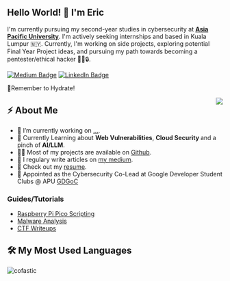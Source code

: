 <h2>Hello World! 👋 I'm Eric </h2> <!-- TODO: Build & Launch Portfolio Website !-->
<p>I'm currently pursuing my second-year studies in cybersecurity at <strong><a href="https://www.apu.edu.my">Asia Pacific University</a></strong>. I'm actively seeking internships and based in Kuala Lumpur 🇲🇾. Currently, I'm working on side projects, exploring potential Final Year Project ideas, and pursuing my path towards becoming a pentester/ethical hacker 🕵️‍♂️🔒.</p>

<p> <a href="https://medium.com/@erichdryn"><img src="https://img.shields.io/badge/-@erichdryn-14c767?style=flat-amp;labelColor=14c767&amp;logo=medium&logoColor=white;link=https://medium.com/@erichdryn" alt="Medium Badge"></a> <a href="https://www.linkedin.com/in/erichendryani/"><img src="https://img.shields.io/badge/-@erichdryn-0077B5?style=flat-square&amp;labelColor=0077B5&amp;logo=linkedin&amp;link=https://www.linkedin.com/in/erichendryani/" alt="LinkedIn Badge"></a> 

<p> 🚰Remember to Hydrate! </p>

<img align="right" src="https://media4.giphy.com/media/v1.Y2lkPTc5MGI3NjExbTczNzdjdTF4M3dlOHEwc3hnNW1qYm1rdXl6YXJhOXptZGQ3aDA2YSZlcD12MV9pbnRlcm5hbF9naWZfYnlfaWQmY3Q9Zw/oje6kPRIef6Gk/giphy.gif" />

<h2>⚡️ About Me</h2>
<ul>
<!--> <li>🔭 I’m currently working on <a href="">...</a>.</li> <!-->
<li>🧐 Currently Learning about <strong>Web Vulnerabilities</strong>, <strong> Cloud Security </strong> and a pinch of <strong>AI/LLM</strong>.</li>
<li>👨‍💻 Most of my projects are available on <a href="https://github.com/Cofastic">Github</a>.</li>
<li>📝 I regulary write articles on <a href="https://medium.com/@erichdryn">my medium</a>.</li>
<li>📙 Check out my <a href="">resume</a>.</li> <!-- TODO: Add Resume !-->
<li>🏬 Appointed as the Cybersecurity Co-Lead at Google Developer Student Clubs @ APU <a href="gdg.community.dev/gdg-on-campus-asia-pacific-university-of-technology-innovation-kuala-lumpur-malaysia/">GDGoC</a></li>
</ul>

### Guides/Tutorials
- [Raspberry Pi Pico Scripting](https://medium.com/@erichdryn/basics-of-raspberry-pi-pico-scripting-390542ff6d57)
- [Malware Analysis](https://medium.com/@erichdryn/list/malware-analysis-101-991c39f221d0)
- [CTF Writeups](https://medium.com/@erichdryn)


## 🛠️ My Most Used Languages
<p align="left"> <img src="https://github-readme-stats.vercel.app/api/top-langs/?username=cofastic&theme=vue-dark&show_icons=true&hide_border=true&layout=compact" alt="cofastic" />

<!-- ## 📫 Reach Out To Me!:
Follow My Socials!

 [<img src="https://github.com/Cofastic/cofastic/blob/main/linkedin.png" height="40em" align="center" alt="Follow Eric on LinkedIn" title="Follow Eric on LinkedIn"/>](https://www.linkedin.com/in/erichendryani/)
[<img src="https://raw.githubusercontent.com/Cofastic/cofastic/refs/heads/main/instagram.svg" height="40em" align="center" alt="Follow Eric on Instagram" title="Follow Eric on Instagram"/>](https://instagram.com/@erichdryn/)
[<img src="https://raw.githubusercontent.com/Cofastic/cofastic/refs/heads/main/medium.svg" height="40em" align="center" alt="Follow Eric on Medium" title="Follow Eric on Medium"/>](https://medium.com/@erichdryn) <!-->

